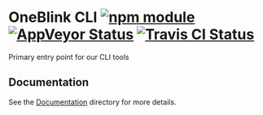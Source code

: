 # OneBlink CLI [![npm module](https://img.shields.io/npm/v/@oneblink/cli.svg)](https://www.npmjs.com/package/@oneblink/cli) [![AppVeyor Status](https://ci.appveyor.com/api/projects/status/github/oneblink/cli?branch=master&svg=true)](https://ci.appveyor.com/project/oneblink/cli) [![Travis CI Status](https://travis-ci.com/oneblink/cli.svg?branch=master)](https://travis-ci.com/oneblink/cli)

Primary entry point for our CLI tools

## Documentation

See the [Documentation](./docs/README.md) directory for more details.
